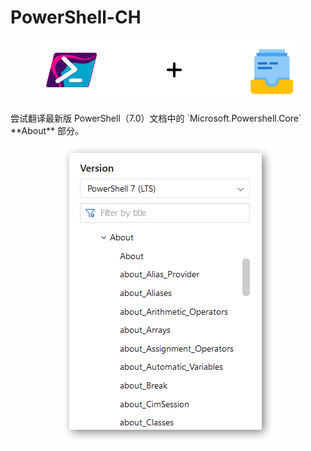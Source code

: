 # PowerShell-CH
<p align="center"><img src="powershell-to-mkdocs.png"></p>
尝试翻译最新版 PowerShell（7.0）文档中的 `Microsoft.Powershell.Core` **About** 部分。
<p align="center"><img src="about-docs.jpg"></p>
